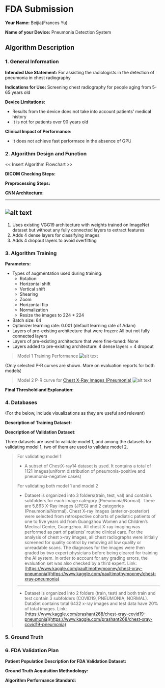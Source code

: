# FDA  Submission

**Your Name:** Beijia(Frances Yu)

**Name of your Device:** Pneumonia Detection System

## Algorithm Description 

### 1. General Information

**Intended Use Statement:** For assisting the radiologists in the detection of pneumonia in chest radiography

**Indications for Use:** Screening chest radiography for people aging from 5-65 years old

**Device Limitations:**
* Results from the device does not take into account patients' medical history
* It is not for patients over 90 years old

**Clinical Impact of Performance:**
* It does not achieve fast performace in the absence of GPU

### 2. Algorithm Design and Function

<< Insert Algorithm Flowchart >>

**DICOM Checking Steps:**

**Preprocessing Steps:**

**CNN Architecture:**

---
![alt text][cnn_model]
---

1. Uses existing VGG19 architecture with weights trained on ImageNet dataset but without any fully connected layers to extract features
2. Adds 4 dense layers for classifying images
3. Adds 4 dropout layers to avoid overfitting

### 3. Algorithm Training

**Parameters:**
* Types of augmentation used during training:
  * Rotation
  * Horizontal shift
  * Vertical shift
  * Shearing
  * Zoom
  * Horizontal flip
  * Normalization
  * Resize the images to 224 * 224
* Batch size: 64
* Optimizer learning rate: 0.001 (default learning rate of Adam)
* Layers of pre-existing architecture that were frozen: All but not fully connected layers
* Layers of pre-existing architecture that were fine-tuned: None
* Layers added to pre-existing architecture: 4 dense layers + 4 dropout

> Model 1 Training Performance
> ![alt text][model_1_training]

(Only selected P-R curves are shown. More on evaluation reports for both models)

> Model 2 P-R curve for [Chest X-Ray Images (Pneumonia)](https://www.kaggle.com/paultimothymooney/chest-xray-pneumonia)
> ![alt text][model_2_pr]

**Final Threshold and Explanation:**

### 4. Databases
 (For the below, include visualizations as they are useful and relevant)

**Description of Training Dataset:** 


**Description of Validation Dataset:** 

Three datasets are used to validate model 1, and among the datasets for validating model 1, two of them are used to validate model 2.

> For validating model 1
> * A subset of  ChestX-ray14 dataset is used. It contains a total of 1121 images(uniform distribution of pneumonia-positive and pneumonia-negative cases)
>
> For validating both model 1 and model 2
> * Dataset is organized into 3 folders(train, test, val) and contains subfolders for each image category (Pneumonia/Normal). There are 5,863 X-Ray images (JPEG) and 2 categories (Pneumonia/Normal). Chest X-ray images (anterior-posterior) were selected from retrospective cohorts of pediatric patients of one to five years old from Guangzhou Women and Children’s Medical Center, Guangzhou. All chest X-ray imaging was performed as part of patients’ routine clinical care. For the analysis of chest x-ray images, all chest radiographs were initially screened for quality control by removing all low quality or unreadable scans. The diagnoses for the images were then graded by two expert physicians before being cleared for training the AI system. In order to account for any grading errors, the evaluation set was also checked by a third expert.
> Link: [https://www.kaggle.com/paultimothymooney/chest-xray-pneumonia](https://www.kaggle.com/paultimothymooney/chest-xray-pneumonia)
> ---
> * Dataset is organized into 2 folders (train, test) and both train and test contain 3 subfolders (COVID19, PNEUMONIA, NORMAL). DataSet contains total 6432 x-ray images and test data have 20% of total images.
> Link: [https://www.kaggle.com/prashant268/chest-xray-covid19-pneumonia](https://www.kaggle.com/prashant268/chest-xray-covid19-pneumonia)


### 5. Ground Truth

### 6. FDA Validation Plan

**Patient Population Description for FDA Validation Dataset:**

**Ground Truth Acquisition Methodology:**

**Algorithm Performance Standard:**

[cnn_model]: https://github.com/yufrances90/Pneumonia-Detection-From-Chest-X-Rays/blob/master/assets/cnn1.png?raw=true "CNN Model"

[model_1_training]: https://github.com/yufrances90/Pneumonia-Detection-From-Chest-X-Rays/blob/master/assets/model_1_training.png?raw=true "Model 1 Training Performance"
[model_2_pr]: https://github.com/yufrances90/Pneumonia-Detection-From-Chest-X-Rays/blob/master/assets/model_2_pr.png?raw=true "Model 6 Training Performance"
